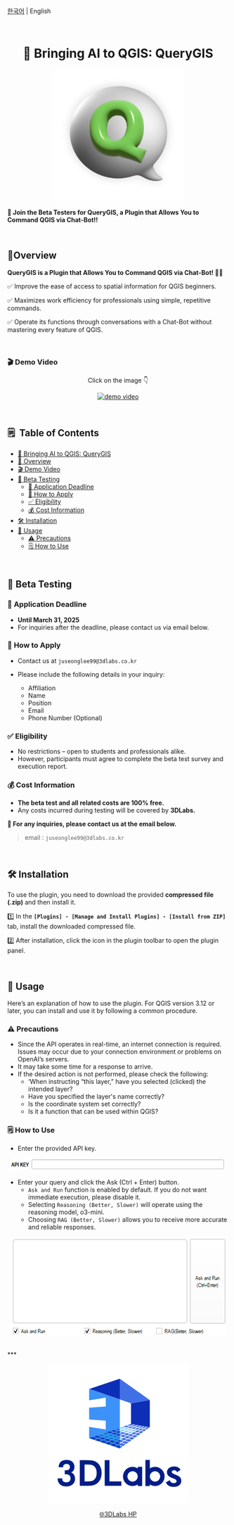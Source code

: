 
[한국어](README.md) | English

<br>


<h1 align="center">
 👋 Bringing AI to QGIS: <b>QueryGIS</b>
</h1>


<p align="center">
    <img src="./assets/querygis_logo.png" alt="querygis_logo" width="300" height="auto">
</p>




<aside>

**📢 Join the Beta Testers for QueryGIS, a Plugin that Allows You to Command QGIS via Chat-Bot‼️**

<br>

</aside>

## 💁Overview

**QueryGIS is a Plugin that Allows You to Command QGIS via Chat-Bot! 🤖**🙌

✅ Improve the ease of access to spatial information for QGIS beginners.

✅ Maximizes work efficiency for professionals using simple, repetitive commands.

✅ Operate its functions through conversations with a Chat-Bot without mastering every feature of QGIS.

<br>

### **🎬 Demo Video**
<p align="center">
    Click on the image 👇
</p>

<p align="center">
    <a href="https://www.youtube.com/watch?v=x31T7725Njs">
        <img src="https://img.youtube.com/vi/x31T7725Njs/0.jpg" alt="demo video">
    </a>
</p>



<br>


## 🗒️  **Table of Contents**

- [👋 Bringing AI to QGIS: QueryGIS](#-bringing-ai-to-qgis-querygis)
- [💁 Overview](#-overview)
- [🎬 Demo Video](#-demo-video)
- [📢 Beta Testing](#-beta-testing)
  - [📅 Application Deadline](#-application-deadline)
  - [📩 How to Apply](#-how-to-apply)
  - [✅ Eligibility](#-eligibility)
  - [💰 Cost Information](#-cost-information)
- [🛠️ Installation](#-installation)
- [🚀 Usage](#-usage)
  - [⚠️ Precautions](#-precautions)
  - [🗒️ How to Use](#-how-to-use)

<br>


## 📢 Beta Testing


### 📅 **Application Deadline**

- **Until March 31, 2025**
- For inquiries after the deadline, please contact us via email below.

### 📩 **How to Apply**

- Contact us at `juseonglee99@3dlabs.co.kr`
- Please include the following details in your inquiry:
    
    - Affiliation
    - Name
    - Position
    - Email 
    - Phone Number (Optional)


### ✅ **Eligibility**

- No restrictions – open to students and professionals alike.
- However, participants must agree to complete the beta test survey and execution report.

### 💰 **Cost Information**

- **The beta test and all related costs are 100% free.**
- Any costs incurred during testing will be covered by **3DLabs.**

**📢 For any inquiries, please contact us at the email below.**

> email : `juseonglee99@3dlabs.co.kr`
> 

<br>


## 🛠️ Installation


To use the plugin, you need to download the provided **compressed file (.zip)** and then install it.

1️⃣ In the **`[Plugins] - [Manage and Install Plugins] - [Install from ZIP]`** tab, install the downloaded compressed file.

2️⃣ After installation, click the icon in the plugin toolbar to open the plugin panel.

<br>


## 🚀 Usage


Here’s an explanation of how to use the plugin. For QGIS version 3.12 or later, you can install and use it by following a common procedure.

### ⚠️ Precautions

- Since the API operates in real-time, an internet connection is required. Issues may occur due to your connection environment or problems on OpenAI’s servers.
- It may take some time for a response to arrive.
- If the desired action is not performed, please check the following:
    - ‘When instructing “this layer,” have you selected (clicked) the intended layer?
    - Have you specified the layer's name correctly?
    - Is the coordinate system set correctly?
    - Is it a function that can be used within QGIS?

### 🗒️ How to Use

- Enter the provided API key.

<p align="center">
    <img src="./assets/UI_1.png" alt="UI_1">
</p>

- Enter your query and click the Ask (Ctrl + Enter) button.
    - `Ask and Run` function is enabled by default. If you do not want immediate execution, please disable it.
    - Selecting `Reasoning (Better, Slower)` will operate using the reasoning model, o3-mini.
    - Choosing `RAG (Better, Slower)` allows you to receive more accurate and reliable responses.


<p align="center">
    <img src="./assets/UI_2.png" alt="UI_2">
</p>

<br>
***

<p align="center">
    <img src="./assets/3dlabs_logo.png" alt="3dlabs_logo">
</p>


<p align="center">
    <a href="https://www.3dlabs.co.kr/kor/main/main.html">🌐3DLabs HP</a>
</p>

